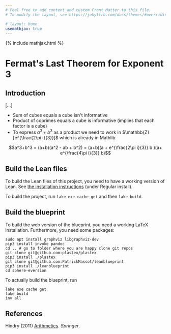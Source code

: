 ```yaml
---
# Feel free to add content and custom Front Matter to this file.
# To modify the layout, see https://jekyllrb.com/docs/themes/#overriding-theme-defaults

# layout: home
usemathjax: true
---
```


{% include mathjax.html %}

# Fermat's Last Theorem for Exponent 3

## Introduction

[...]

- Sum of cubes equals a cube isn't informative
- Product of coprimes equals a cube is informative (implies that each factor is a cube)
- To express $a^3 + b^3$ as a product we need to work in $\mathbb{Z}[e^{\frac{2\pi i}{3}}]$ which is already in Mathlib

$$a^3+b^3 = (a+b)(a^2 - ab + b^2)
          = (a+b)(a + e^{\frac{2\pi i}{3}} b )(a+ e^{\frac{4\pi i}{3}} b)$$

## Build the Lean files

To build the Lean files of this project, you need to have a working version of Lean.
See [the installation instructions](https://leanprover-community.github.io/get_started.html) (under Regular install).

To build the project, run `lake exe cache get` and then `lake build`.

## Build the blueprint

To build the web version of the blueprint, you need a working LaTeX installation.
Furthermore, you need some packages:

```
sudo apt install graphviz libgraphviz-dev
pip3 install invoke pandoc
cd .. # go to folder where you are happy clone git repos
git clone git@github.com:plastex/plastex
pip3 install ./plastex
git clone git@github.com:PatrickMassot/leanblueprint
pip3 install ./leanblueprint
cd sphere-eversion
```

To actually build the blueprint, run

```
lake exe cache get
lake build
inv all
```


## References

Hindry (2011) [Arithmetics](https://doi.org/10.1007/978-1-4471-2131-2). *Springer*.